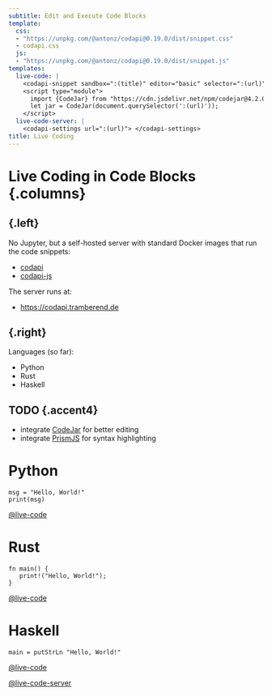 ```yaml
---
subtitle: Edit and Execute Code Blocks
template:
  css:
  - "https://unpkg.com/@antonz/codapi@0.19.0/dist/snippet.css"
  - codapi.css
  js:
  - "https://unpkg.com/@antonz/codapi@0.19.0/dist/snippet.js"
templates:
  live-code: |
    <codapi-snippet sandbox=":(title)" editor="basic" selector=":(url)"></codapi-snippet>
    <script type="module">
      import {CodeJar} from "https://cdn.jsdelivr.net/npm/codejar@4.2.0/+esm";
      let jar = CodeJar(document.querySelector(':(url)'));
    </script>
  live-code-server: |
    <codapi-settings url=":(url)"> </codapi-settings>
title: Live Coding
---
```


# Live Coding in Code Blocks {.columns}

## {.left}

No Jupyter, but a self-hosted server with standard Docker images that run the
code snippets:

-   [codapi](https://codapi.org)
-   [codapi-js](https://github.com/nalgeon/codapi-js)

The server runs at:

-   <https://codapi.tramberend.de>

## {.right}

Languages (so far):

-   Python
-   Rust
-   Haskell

## TODO {.accent4}

-   integrate [CodeJar](https://medv.io/codejar/) for better editing
-   integrate [PrismJS](https://prismjs.com/) for syntax highlighting

# Python

``` {#python-1 .live-code}
msg = "Hello, World!"
print(msg)
```

[@live-code](#python-1 "python")

# Rust

``` {#rust-1 .live-code}
fn main() {
   print!("Hello, World!"); 
}
```

[@live-code](#rust-1 "rust")

# Haskell

``` {#haskell-1 .live-code}
main = putStrLn "Hello, World!"
```

[@live-code](#haskell-1 "haskell")

[@live-code-server](https://codapi.tramberend.de/v1)
